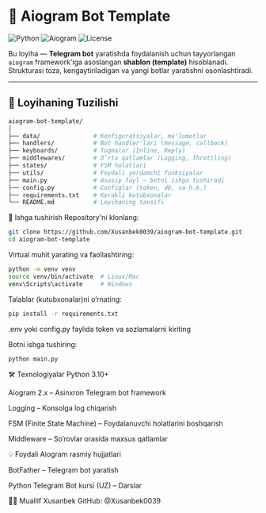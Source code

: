# 🤖 Aiogram Bot Template

![Python](https://img.shields.io/badge/Python-3.10%2B-blue.svg)
![Aiogram](https://img.shields.io/badge/Aiogram-2.x-brightgreen)
![License](https://img.shields.io/badge/license-MIT-blue)

Bu loyiha — **Telegram bot** yaratishda foydalanish uchun tayyorlangan `aiogram` framework'iga asoslangan **shablon (template)** hisoblanadi. Strukturasi toza, kengaytiriladigan va yangi botlar yaratishni osonlashtiradi.

---

## 📁 Loyihaning Tuzilishi

```bash
aiogram-bot-template/
│
├── data/               # Konfiguratsiyalar, ma'lumotlar
├── handlers/           # Bot handler'lari (message, callback)
├── keyboards/          # Tugmalar (Inline, Reply)
├── middlewares/        # O‘rta qatlamlar (Logging, Throttling)
├── states/             # FSM holatlari
├── utils/              # Foydali yordamchi funksiyalar
├── main.py             # Asosiy fayl – botni ishga tushiradi
├── config.py           # Configlar (token, db, va h.k.)
├── requirements.txt    # Kerakli kutubxonalar
└── README.md           # Loyihaning tavsifi
```
🚀 Ishga tushirish
Repository'ni klonlang:
```bash
git clone https://github.com/Xusanbek0039/aiogram-bot-template.git
cd aiogram-bot-template
```
Virtual muhit yarating va faollashtiring:
```bash
python -m venv venv
source venv/bin/activate  # Linux/Mac
venv\Scripts\activate     # Windows
```
Talablar (kutubxonalar)ni o‘rnating:

```bash
pip install -r requirements.txt
```
.env yoki config.py faylida token va sozlamalarni kiriting

Botni ishga tushiring:
```bash
python main.py
```
🛠 Texnologiyalar
Python 3.10+

Aiogram 2.x – Asinxron Telegram bot framework

Logging – Konsolga log chiqarish

FSM (Finite State Machine) – Foydalanuvchi holatlarini boshqarish

Middleware – So‘rovlar orasida maxsus qatlamlar

💡 Foydali
Aiogram rasmiy hujjatlari

BotFather – Telegram bot yaratish

Python Telegram Bot kursi (UZ) – Darslar

👨‍💻 Muallif
Xusanbek
GitHub: @Xusanbek0039

